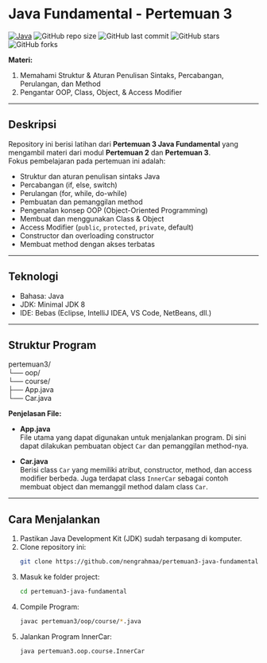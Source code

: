 # Java Fundamental - Pertemuan 3
[![Java](https://img.shields.io/badge/Java-ED8B00?style=for-the-badge&logo=openjdk&logoColor=white)](https://www.java.com/)
![GitHub repo size](https://img.shields.io/github/repo-size/nengrahmaa/pertemuan3-java-fundamental?style=for-the-badge)
![GitHub last commit](https://img.shields.io/github/last-commit/nengrahmaa/pertemuan3-java-fundamental?style=for-the-badge)
![GitHub stars](https://img.shields.io/github/stars/nengrahmaa/pertemuan3-java-fundamental?style=for-the-badge)
![GitHub forks](https://img.shields.io/github/forks/nengrahmaa/pertemuan3-java-fundamental?style=for-the-badge)

**Materi:**
1. Memahami Struktur & Aturan Penulisan Sintaks, Percabangan, Perulangan, dan Method
2. Pengantar OOP, Class, Object, & Access Modifier

---

## Deskripsi
Repository ini berisi latihan dari **Pertemuan 3 Java Fundamental** yang mengambil materi dari modul **Pertemuan 2** dan **Pertemuan 3**.  
Fokus pembelajaran pada pertemuan ini adalah:

- Struktur dan aturan penulisan sintaks Java
- Percabangan (if, else, switch)
- Perulangan (for, while, do-while)
- Pembuatan dan pemanggilan method
- Pengenalan konsep OOP (Object-Oriented Programming)
- Membuat dan menggunakan Class & Object
- Access Modifier (`public`, `protected`, `private`, default)
- Constructor dan overloading constructor
- Membuat method dengan akses terbatas

---

## Teknologi
- Bahasa: Java
- JDK: Minimal JDK 8
- IDE: Bebas (Eclipse, IntelliJ IDEA, VS Code, NetBeans, dll.)

---

## Struktur Program

pertemuan3/  
└── oop/  
       └── course/  
                 ├── App.java  
                 └── Car.java  


**Penjelasan File:**
- **App.java**  
  File utama yang dapat digunakan untuk menjalankan program. Di sini dapat dilakukan pembuatan object `Car` dan pemanggilan method-nya.
  
- **Car.java**  
  Berisi class `Car` yang memiliki atribut, constructor, method, dan access modifier berbeda. Juga terdapat class `InnerCar` sebagai contoh membuat object dan memanggil method dalam class `Car`.

---

## Cara Menjalankan
1. Pastikan Java Development Kit (JDK) sudah terpasang di komputer.
2. Clone repository ini:
   ```bash
   git clone https://github.com/nengrahmaa/pertemuan3-java-fundamental.git
3. Masuk ke folder project:
   ```bash
   cd pertemuan3-java-fundamental
   ```
5. Compile Program:
   ```bash
   javac pertemuan3/oop/course/*.java
   ```
7. Jalankan Program InnerCar:
   ```bash
   java pertemuan3.oop.course.InnerCar
   ```
